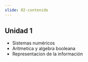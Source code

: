 ```yaml
---
slide: 02-contenido
---
```


## Unidad 1

- Sistemas numéricos
- Aritmetica y algebra booleana
- Representacion de la información